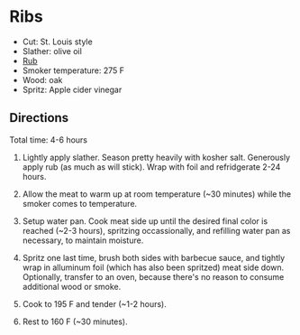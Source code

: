 Ribs
====

* Cut: St. Louis style
* Slather: olive oil
* [Rub](https://github.com/dolph/recipes/blob/master/barbecue/pork-rub.md)
* Smoker temperature: 275 F
* Wood: oak
* Spritz: Apple cider vinegar

Directions
----------

Total time: 4-6 hours

1. Lightly apply slather. Season pretty heavily with kosher salt. Generously apply rub (as much as will stick). Wrap with foil and refridgerate 2-24 hours.

2. Allow the meat to warm up at room temperature (~30 minutes) while the smoker comes to temperature.

2. Setup water pan. Cook meat side up until the desired final color is reached (~2-3 hours), spritzing occassionally, and refilling water pan as necessary, to maintain moisture.

3. Spritz one last time, brush both sides with barbecue sauce, and tightly wrap in alluminum foil (which has also been spritzed) meat side down. Optionally, transfer to an oven, because there's no reason to consume additional wood or smoke.

4. Cook to 195 F and tender (~1-2 hours).

5. Rest to 160 F (~30 minutes).

